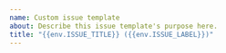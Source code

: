 ```yaml
---
name: Custom issue template
about: Describe this issue template's purpose here.
title: "{{env.ISSUE_TITLE}} ({{env.ISSUE_LABEL}})"
---
```



